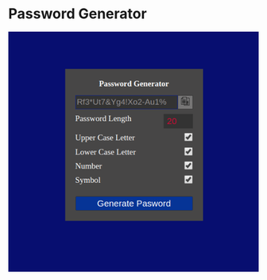 # Password Generator

<img src="https://github.com/Than-coder/password-generator-javascript/blob/master/passwod-generator.png" alt="img" />

<br />

